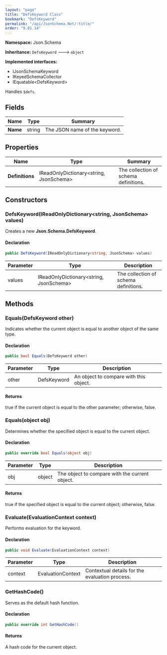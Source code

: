 ```yaml
---
layout: "page"
title: "DefsKeyword Class"
bookmark: "DefsKeyword"
permalink: "/api/JsonSchema.Net/:title/"
order: "9.01.14"
---
```

**Namespace:** Json.Schema

**Inheritance:**
`DefsKeyword`
 🡒 
`object`

**Implemented interfaces:**

- IJsonSchemaKeyword
- IKeyedSchemaCollector
- IEquatable\<DefsKeyword\>

Handles `$defs`.

## Fields

| Name | Type | Summary |
|---|---|---|
| **Name** | string | The JSON name of the keyword. |
## Properties

| Name | Type | Summary |
|---|---|---|
| **Definitions** | IReadOnlyDictionary\<string, JsonSchema\> | The collection of schema definitions. |
## Constructors

### DefsKeyword(IReadOnlyDictionary\<string, JsonSchema\> values)

Creates a new **Json.Schema.DefsKeyword**.

#### Declaration

```c#
public DefsKeyword(IReadOnlyDictionary<string, JsonSchema> values)
```
| Parameter | Type | Description |
|---|---|---|
| values | IReadOnlyDictionary\<string, JsonSchema\> | The collection of schema definitions. |

## Methods

### Equals(DefsKeyword other)

Indicates whether the current object is equal to another object of the same type.

#### Declaration

```c#
public bool Equals(DefsKeyword other)
```
| Parameter | Type | Description |
|---|---|---|
| other | DefsKeyword | An object to compare with this object. |

#### Returns

true if the current object is equal to the <paramref name="other">other</paramref> parameter; otherwise, false.

### Equals(object obj)

Determines whether the specified object is equal to the current object.

#### Declaration

```c#
public override bool Equals(object obj)
```
| Parameter | Type | Description |
|---|---|---|
| obj | object | The object to compare with the current object. |

#### Returns

true if the specified object  is equal to the current object; otherwise, false.

### Evaluate(EvaluationContext context)

Performs evaluation for the keyword.

#### Declaration

```c#
public void Evaluate(EvaluationContext context)
```
| Parameter | Type | Description |
|---|---|---|
| context | EvaluationContext | Contextual details for the evaluation process. |

### GetHashCode()

Serves as the default hash function.

#### Declaration

```c#
public override int GetHashCode()
```

#### Returns

A hash code for the current object.

